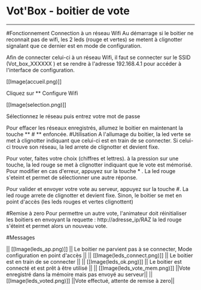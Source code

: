 Vot'Box - boitier de vote 
=

----
#Fonctionnement
 Connection à un réseau Wifi
Au démarrage si le boitier ne reconnait pas de wifi, les 2 leds (rouge et vertes) se metent à clignotter signalant que ce dernier est en mode de configuration.

Afin de connecter celui-ci à un réseau Wifi, il faut se connecter sur le SSID (Vot_box_XXXXXX ) et se rendre à l'adresse 192.168.4.1 pour accéder à l'interface de configuration.

[[Image(accueil.png)]]

Cliquez sur ** Configure Wifi


[[Image(selection.png)]]

Sélectionnez le réseau puis entrez votre mot de passe

Pour effacer les réseaux enregistrés, allumez le boitier en maintenant la touche ** # ** enfoncée.
#Utilisation
A l'allumage du boitier, la led verte se met à clignotter indiquant que celui-ci est en train de se connecter. Si celui-ci trouve son réseau, la led arrete de clignotter et devient fixe.

Pour voter, faites votre choix (chiffres et lettres). à la pression sur une touche, la led rouge se met à clignotter indiquant que le vote est mémorisé. Pour modifier en cas d'erreur, appuyez sur la touche * . La led rouge s'eteint et permet de sélectionner une autre réponse.

Pour valider et envoyer votre vote au serveur, appuyez sur la touche #. La led rouge arrete de clignotter et devient fixe. Sinon, le boitier se met en point d'accès (les leds rouges et vertes clignottent)

#Remise à zero
Pour permettre un autre vote, l'animateur doit réinitialiser les boitiers en envoyant la requette : http://adresse_ip/RAZ la led rouge s'éteint et permet alors un nouveau vote.

#Messages

|| [[Image(leds_ap.png)]] || Le boitier ne parvient pas à se connecter, Mode configuration en point d'accès ||
|| [[Image(leds_connect.png)]] || Le boitier est en train de se connecter ||
|| [[Image(leds_ok.png)]] || Le boitier est connecté et est prêt à être utilisé ||
|| [[Image(leds_vote_mem.png)]] ||Vote enregistré dans la mémoire mais pas envoyé au serveur||
|| [[Image(leds_voted.png)]] ||Vote effectué, attente de remise à zero||

